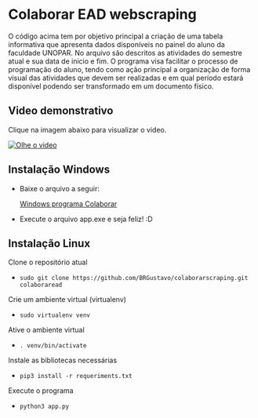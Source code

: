 # Colaborar EAD webscraping
O código acima tem por objetivo principal a criação de uma tabela informativa que apresenta dados disponíveis no painel
do aluno da faculdade UNOPAR. No arquivo são descritos as atividades do semestre atual e sua data de inicio e fim.
O programa visa facilitar o processo de programação do aluno, tendo como ação principal a organização de forma visual das
atividades que devem ser realizadas e em qual período estará disponível podendo ser transformado em um documento físico.

## Video demonstrativo
Clique na imagem abaixo para visualizar o video.

[![Olhe o video](https://i.imgur.com/6rrCGzo.png)](https://youtu.be/o0sKw_8Qr8k)


## Instalação Windows
- Baixe o arquivo a seguir:

   [Windows programa Colaborar](https://github.com/BRGustavo/colaborarscraping/releases/download/1.0.0/colaboraread-Windows.rar)

- Execute o arquivo app.exe e seja feliz! :D

## Instalação Linux
Clone o repositório atual

- `sudo git clone https://github.com/BRGustavo/colaborarscraping.git colaboraread`

Crie um ambiente virtual (virtualenv)

- `sudo virtualenv venv`

Ative o ambiente virtual

- `. venv/bin/activate`

Instale as bibliotecas necessárias

- `pip3 install -r requeriments.txt`

Execute o programa

- `python3 app.py`

